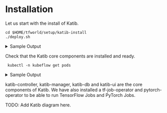 # Installation



Let us start with the install of Katib.
```
cd $HOME/tfworld/setup/katib-install
./deploy.sh
```

<details>
<summary>
 Sample Output
 </summary>
 + kubectl apply -f v1alpha3
namespace/kubeflow created
+ kubectl apply -f v1alpha3/katib-controller
customresourcedefinition.apiextensions.k8s.io/experiments.kubeflow.org created
customresourcedefinition.apiextensions.k8s.io/suggestions.kubeflow.org created
customresourcedefinition.apiextensions.k8s.io/trials.kubeflow.org created
configmap/katib-config created
deployment.apps/katib-controller created
clusterrole.rbac.authorization.k8s.io/katib-controller created
serviceaccount/katib-controller created
clusterrolebinding.rbac.authorization.k8s.io/katib-controller created
secret/katib-controller created
service/katib-controller created
configmap/trial-template created
+ kubectl apply -f v1alpha3/manager
deployment.extensions/katib-manager created
service/katib-manager created
+ kubectl apply -f v1alpha3/pv
persistentvolume/katib-mysql created
persistentvolumeclaim/katib-mysql created
+ kubectl apply -f v1alpha3/db
deployment.extensions/katib-db created
secret/katib-db-secrets created
service/katib-db created
+ kubectl apply -f v1alpha3/ui
deployment.extensions/katib-ui created
clusterrole.rbac.authorization.k8s.io/katib-ui created
serviceaccount/katib-ui created
clusterrolebinding.rbac.authorization.k8s.io/katib-ui created
service/katib-ui created
+ kubectl apply -f tf-job
customresourcedefinition.apiextensions.k8s.io/tfjobs.kubeflow.org created
serviceaccount/tf-job-dashboard created
serviceaccount/tf-job-operator created
clusterrole.rbac.authorization.k8s.io/kubeflow-tfjobs-admin created
clusterrole.rbac.authorization.k8s.io/kubeflow-tfjobs-edit created
clusterrole.rbac.authorization.k8s.io/kubeflow-tfjobs-view created
clusterrole.rbac.authorization.k8s.io/tf-job-operator created
clusterrolebinding.rbac.authorization.k8s.io/tf-job-operator created
service/tf-job-operator created
deployment.apps/tf-job-operator created
+ kubectl apply -f pytorch
customresourcedefinition.apiextensions.k8s.io/pytorchjobs.kubeflow.org created
serviceaccount/pytorch-operator created
clusterrole.rbac.authorization.k8s.io/kubeflow-pytorchjobs-admin created
clusterrole.rbac.authorization.k8s.io/kubeflow-pytorchjobs-edit created
clusterrole.rbac.authorization.k8s.io/kubeflow-pytorchjobs-view created
clusterrole.rbac.authorization.k8s.io/pytorch-operator created
clusterrolebinding.rbac.authorization.k8s.io/pytorch-operator created
service/pytorch-operator created
deployment.apps/pytorch-operator created
 </details>

Check that the Katib core components are installed and ready.
```
 kubectl -n kubeflow get pods
 ```

<details>
<summary>
 Sample Output
 </summary>
 
NAME                                READY   STATUS    RESTARTS   AGE
katib-controller-7665868558-nfghw   1/1     Running   1          80s
katib-db-594756f779-dxttq           1/1     Running   0          81s
katib-manager-769b7bcbfb-7vvgx      1/1     Running   0          81s
katib-ui-854969c97-tl4wg            1/1     Running   0          79s
pytorch-operator-794899d49b-ww59g   1/1     Running   0          79s
tf-job-operator-7b589f5f5f-fpr2p    1/1     Running   0          80s
</details>

katib-controller, katib-manager, katib-db and katib-ui are the core components of Katib.
We have also installed a tf-job-operator and pytorch-operator to be able to run TensorFlow Jobs and PyTorch Jobs.

TODO: Add Katib diagram here.